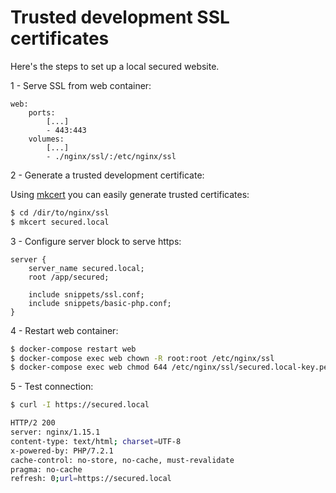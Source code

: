 # Trusted development SSL certificates

Here's the steps to set up a local secured website.

1 - Serve SSL from web container:

```
web:
    ports:
        [...]
        - 443:443
    volumes:
        [...]
        - ./nginx/ssl/:/etc/nginx/ssl
```

2 - Generate a trusted development certificate:

Using [mkcert](https://github.com/FiloSottile/mkcert) you can easily generate trusted certificates:

```sh
$ cd /dir/to/nginx/ssl
$ mkcert secured.local
```

3 - Configure server block to serve https:

```
server {
    server_name secured.local;
    root /app/secured;

    include snippets/ssl.conf;
    include snippets/basic-php.conf;
}
```

4 - Restart web container:

```sh
$ docker-compose restart web
$ docker-compose exec web chown -R root:root /etc/nginx/ssl
$ docker-compose exec web chmod 644 /etc/nginx/ssl/secured.local-key.pem
```


5 - Test connection:

```sh
$ curl -I https://secured.local

HTTP/2 200
server: nginx/1.15.1
content-type: text/html; charset=UTF-8
x-powered-by: PHP/7.2.1
cache-control: no-store, no-cache, must-revalidate
pragma: no-cache
refresh: 0;url=https://secured.local
```
